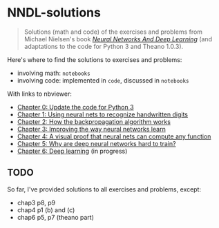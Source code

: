 # NNDL-solutions

> Solutions (math and code) of the exercises and problems from Michael Nielsen's book [*Neural Networks And Deep Learning*](http://neuralnetworksanddeeplearning.com/) (and adaptations to the code for Python 3 and Theano 1.0.3).

Here's where to find the solutions to exercises and problems:
* involving math:  `notebooks`
* involving code: implemented in `code`, discussed in `notebooks`

With links to nbviewer:

* [Chapter 0: Update the code for Python 3](https://nbviewer.jupyter.org/github/TimotheeChauvin/NNDL-solutions/blob/master/notebooks/chap-0-update-code-for-python3.ipynb)
* [Chapter 1: Using neural nets to recognize handwritten digits](https://nbviewer.jupyter.org/github/TimotheeChauvin/NNDL-solutions/blob/master/notebooks/chap-1-using-neural-nets-to-recognize-handwritten-digits.ipynb)
* [Chapter 2: How the backpropagation algorithm works](https://nbviewer.jupyter.org/github/timotheechauvin/NNDL-solutions/blob/master/notebooks/chap-2-how-the-backpropagation-algorithm-works.ipynb)
* [Chapter 3: Improving the way neural networks learn](https://nbviewer.jupyter.org/github/timotheechauvin/NNDL-solutions/blob/master/notebooks/chap-3-improving-the-way-neural-networks-learn.ipynb)
* [Chapter 4: A visual proof that neural nets can compute any function](https://nbviewer.jupyter.org/github/timotheechauvin/NNDL-solutions/blob/master/notebooks/chap-4-a-visual-proof-that-neural-nets-can-compute-any-function.ipynb)
* [Chapter 5: Why are deep neural networks hard to train?](https://nbviewer.jupyter.org/github/timotheechauvin/NNDL-solutions/blob/master/notebooks/chap-5-why-are-deep-neural-networks-hard-to-train.ipynb)
* [Chapter 6: Deep learning](https://nbviewer.jupyter.org/github/timotheechauvin/NNDL-solutions/blob/master/notebooks/chap-6-deep-learning.ipynb) (in progress)

## TODO

So far, I've provided solutions to all exercises and problems, except:

* chap3 p8, p9
* chap4 p1 (b) and (c)
* chap6 p5, p7 (theano part)